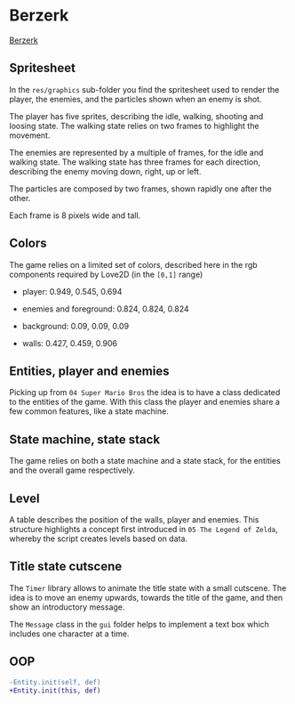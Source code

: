 # Berzerk

[Berzerk](<https://en.wikipedia.org/wiki/Berzerk_(video_game)>)

## Spritesheet

In the `res/graphics` sub-folder you find the spritesheet used to render the player, the enemies, and the particles shown when an enemy is shot.

The player has five sprites, describing the idle, walking, shooting and loosing state. The walking state relies on two frames to highlight the movement.

The enemies are represented by a multiple of frames, for the idle and walking state. The walking state has three frames for each direction, describing the enemy moving down, right, up or left.

The particles are composed by two frames, shown rapidly one after the other.

Each frame is 8 pixels wide and tall.

## Colors

The game relies on a limited set of colors, described here in the rgb components required by Love2D (in the `[0,1]` range)

- player: 0.949, 0.545, 0.694

- enemies and foreground: 0.824, 0.824, 0.824

- background: 0.09, 0.09, 0.09

- walls: 0.427, 0.459, 0.906

## Entities, player and enemies

Picking up from `04 Super Mario Bros` the idea is to have a class dedicated to the entities of the game. With this class the player and enemies share a few common features, like a state machine.

## State machine, state stack

The game relies on both a state machine and a state stack, for the entities and the overall game respectively.

## Level

A table describes the position of the walls, player and enemies. This structure highlights a concept first introduced in `05 The Legend of Zelda`, whereby the script creates levels based on data.

## Title state cutscene

The `Timer` library allows to animate the title state with a small cutscene. The idea is to move an enemy upwards, towards the title of the game, and then show an introductory message.

The `Message` class in the `gui` folder helps to implement a text box which includes one character at a time.

## OOP

```diff
-Entity.init(self, def)
+Entity.init(this, def)
```
